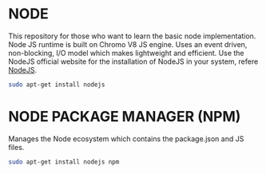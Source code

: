 # NODE
This repository for those who want to learn the basic node implementation. Node JS runtime is built on Chromo V8 JS engine.
Uses an event driven, non-blocking, I/O model which makes lightweight and efficient.
Use the NodeJS official website for the installation of NodeJS in your system, refere [NodeJS](https://nodejs.org/en/download/).

```bash
sudo apt-get install nodejs
```

# NODE PACKAGE MANAGER (NPM)
Manages the Node ecosystem which contains the package.json and JS files.
```bash
sudo apt-get install nodejs npm
```
